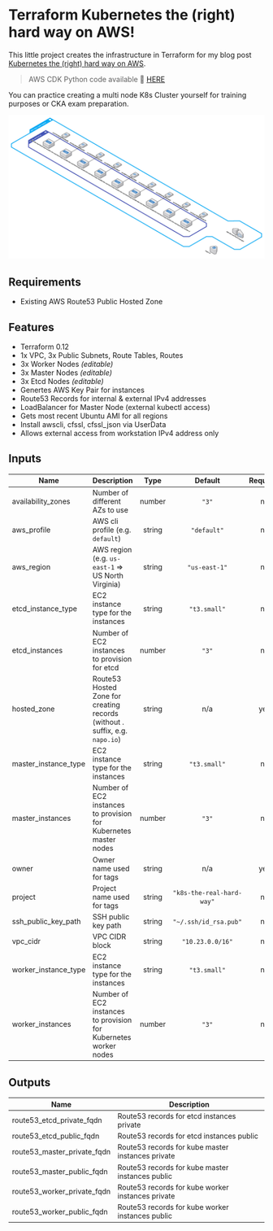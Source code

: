 # Terraform Kubernetes the (right) hard way on AWS!

This little project creates the infrastructure in Terraform for my blog post [Kubernetes the (right) hard way on AWS](https://napo.io/posts/kubernetes-the-right-hard-way-on-aws/).

> AWS CDK Python code available 🔗 [HERE](https://github.com/hajowieland/cdk-py-k8s-the-right-hard-way-aws)


You can practice creating a multi node K8s Cluster yourself for training purposes or CKA exam preparation.


![Alt text](terraform-k8s-real-hard-way.png?raw=true "Infrastructure Diagram")

## Requirements

* Existing AWS Route53 Public Hosted Zone

## Features

* Terraform 0.12
* 1x VPC, 3x Public Subnets, Route Tables, Routes
* 3x Worker Nodes _(editable)_
* 3x Master Nodes _(editable)_
* 3x Etcd Nodes _(editable)_
* Genertes AWS Key Pair for instances
* Route53 Records for internal & external IPv4 addresses
* LoadBalancer for Master Node (external kubectl access)
* Gets most recent Ubuntu AMI for all regions
* Install awscli, cfssl, cfssl_json via UserData
* Allows external access from workstation IPv4 address only


<!-- BEGINNING OF PRE-COMMIT-TERRAFORM DOCS HOOK -->
## Inputs

| Name | Description | Type | Default | Required |
|------|-------------|:----:|:-----:|:-----:|
| availability\_zones | Number of different AZs to use | number | `"3"` | no |
| aws\_profile | AWS cli profile (e.g. `default`) | string | `"default"` | no |
| aws\_region | AWS region (e.g. `us-east-1` => US North Virginia) | string | `"us-east-1"` | no |
| etcd\_instance\_type | EC2 instance type for the instances | string | `"t3.small"` | no |
| etcd\_instances | Number of EC2 instances to provision for etcd | number | `"3"` | no |
| hosted\_zone | Route53 Hosted Zone for creating records (without . suffix, e.g. `napo.io`) | string | n/a | yes |
| master\_instance\_type | EC2 instance type for the instances | string | `"t3.small"` | no |
| master\_instances | Number of EC2 instances to provision for Kubernetes master nodes | number | `"3"` | no |
| owner | Owner name used for tags | string | n/a | yes |
| project | Project name used for tags | string | `"k8s-the-real-hard-way"` | no |
| ssh\_public\_key\_path | SSH public key path | string | `"~/.ssh/id_rsa.pub"` | no |
| vpc\_cidr | VPC CIDR block | string | `"10.23.0.0/16"` | no |
| worker\_instance\_type | EC2 instance type for the instances | string | `"t3.small"` | no |
| worker\_instances | Number of EC2 instances to provision for Kubernetes worker nodes | number | `"3"` | no |

## Outputs

| Name | Description |
|------|-------------|
| route53\_etcd\_private\_fqdn | Route53 records for etcd instances private |
| route53\_etcd\_public\_fqdn | Route53 records for etcd instances public |
| route53\_master\_private\_fqdn | Route53 records for kube master instances private |
| route53\_master\_public\_fqdn | Route53 records for kube master instances public |
| route53\_worker\_private\_fqdn | Route53 records for kube worker instances private |
| route53\_worker\_public\_fqdn | Route53 records for kube worker instances public |

<!-- END OF PRE-COMMIT-TERRAFORM DOCS HOOK -->
